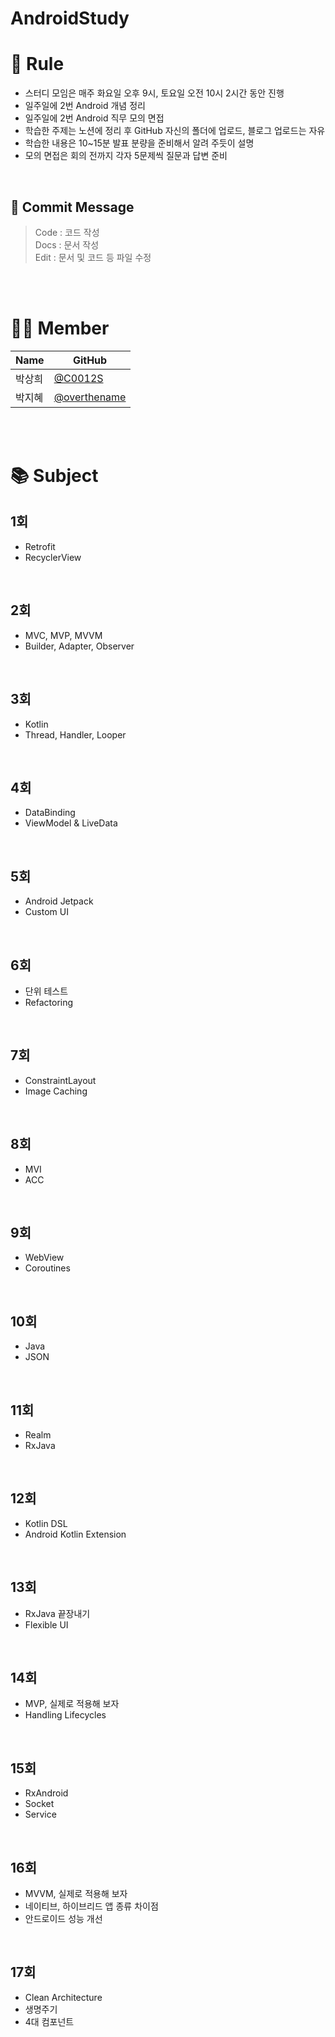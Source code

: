 # AndroidStudy

# 🌟 Rule
- 스터디 모임은 매주 화요일 오후 9시, 토요일 오전 10시 2시간 동안 진행
- 일주일에 2번 Android 개념 정리
- 일주일에 2번 Android 직무 모의 면접
- 학습한 주제는 노션에 정리 후 GitHub 자신의 폴더에 업로드, 블로그 업로드는 자유
- 학습한 내용은 10~15분 발표 분량을 준비해서 알려 주듯이 설명
- 모의 면접은 회의 전까지 각자 5문제씩 질문과 답변 준비

<br/>

## 🎇 Commit Message
> Code : 코드 작성  
Docs : 문서 작성  
Edit : 문서 및 코드 등 파일 수정
> 

<br/>
<br/>

# 👩‍💻 Member
| Name | GitHub |
| --- | --- |
| 박상희 | [@C0012S](https://github.com/C0012S) |
| 박지혜 | [@overthename](https://github.com/overthename) |

<br/>
<br/>

# 📚 Subject
## 1회
- Retrofit
- RecyclerView

<br/>

## 2회
- MVC, MVP, MVVM
- Builder, Adapter, Observer

<br/>

## 3회
- Kotlin
- Thread, Handler, Looper

<br/>

## 4회
- DataBinding
- ViewModel & LiveData

<br/>

## 5회
- Android Jetpack
- Custom UI

<br/>

## 6회
- 단위 테스트
- Refactoring

<br/>

## 7회
- ConstraintLayout
- Image Caching

<br/>

## 8회
- MVI
- ACC

<br/>

## 9회
- WebView
- Coroutines

<br/>

## 10회
- Java
- JSON

<br/>

## 11회
- Realm
- RxJava

<br/>

## 12회
- Kotlin DSL
- Android Kotlin Extension

<br/>

## 13회
- RxJava 끝장내기
- Flexible UI

<br/>

## 14회
- MVP, 실제로 적용해 보자
- Handling Lifecycles

<br/>

## 15회
- RxAndroid
- Socket
- Service

<br/>

## 16회
- MVVM, 실제로 적용해 보자
- 네이티브, 하이브리드 앱 종류 차이점
- 안드로이드 성능 개선

<br/>

## 17회
- Clean Architecture
- 생명주기
- 4대 컴포넌트
